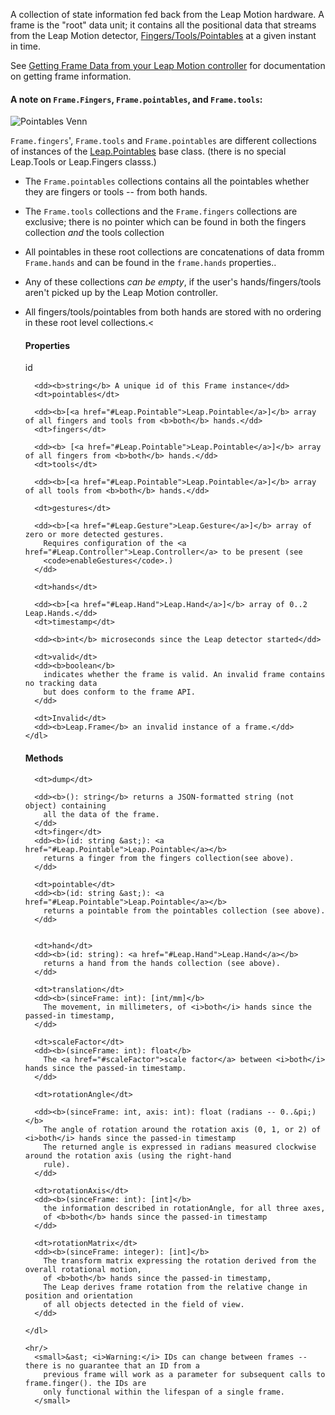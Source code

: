 A collection of state information fed back from the Leap Motion hardware. A frame is the "root" data unit;
it contains all the positional data that streams from the Leap Motion detector,
[Fingers/Tools/Pointables](#pointables) at a given instant in time.

See [Getting Frame Data from your Leap Motion controller](#getting_data) for documentation on getting frame information.

#### A note on `Frame.Fingers`, `Frame.pointables`, and `Frame.tools`:

![Pointables Venn](/images/pointables/pointables.png)

`Frame.fingers`', `Frame.tools` and  `Frame.pointables` are different collections of  instances of
the [Leap.Pointables](#Leap.Pointables) base class. (there is no special Leap.Tools or Leap.Fingers classs.)
* The `Frame.pointables` collections contains all the pointables whether they are fingers or tools -- from both hands.
* The `Frame.tools` collections and the `Frame.fingers` collections are exclusive; there is no pointer which can be
  found in both the fingers collection <i>and</i> the tools collection
* All pointables in these root collections are concatenations of data fromm `Frame.hands` and can be found in the `frame.hands` properties..</li>
* Any of these collections *can be empty*, if the user's hands/fingers/tools aren't picked up by the Leap Motion controller.
* All fingers/tools/pointables from both hands are stored with no ordering in these root level collections.<

  <div class="row-fluid">

    <div class="span6">
      <h4>Properties</h4>
      <dl class="dl-horizontal">
        <dt>id</dt>

        <dd><b>string</b> A unique id of this Frame instance</dd>
        <dt>pointables</dt>

        <dd><b>[<a href="#Leap.Pointable">Leap.Pointable</a>]</b> array of all fingers and tools from <b>both</b> hands.</dd>
        <dt>fingers</dt>

        <dd><b> [<a href="#Leap.Pointable">Leap.Pointable</a>]</b> array of all fingers from <b>both</b> hands.</dd>
        <dt>tools</dt>

        <dd><b>[<a href="#Leap.Pointable">Leap.Pointable</a>]</b> array of all tools from <b>both</b> hands.</dd>

        <dt>gestures</dt>

        <dd><b>[<a href="#Leap.Gesture">Leap.Gesture</a>]</b> array of zero or more detected gestures.
          Requires configuration of the <a href="#Leap.Controller">Leap.Controller</a> to be present (see
          <code>enableGestures</code>.)
        </dd>

        <dt>hands</dt>

        <dd><b>[<a href="#Leap.Hand">Leap.Hand</a>]</b> array of 0..2 Leap.Hands.</dd>
        <dt>timestamp</dt>

        <dd><b>int</b> microseconds since the Leap detector started</dd>

        <dt>valid</dt>
        <dd><b>boolean</b>
          indicates whether the frame is valid. An invalid frame contains no tracking data
          but does conform to the frame API.
        </dd>

        <dt>Invalid</dt>
        <dd><b>Leap.Frame</b> an invalid instance of a frame.</dd>
      </dl>
    </div>
    <div class="span6">
      <h4>Methods</h4>
      <dl class="dl-horizontal">

        <dt>dump</dt>

        <dd><b>(): string</b> returns a JSON-formatted string (not object) containing
          all the data of the frame.
        </dd>
        <dt>finger</dt>
        <dd><b>(id: string &ast;): <a href="#Leap.Pointable">Leap.Pointable</a></b>
          returns a finger from the fingers collection(see above).
        </dd>

        <dt>pointable</dt>
        <dd><b>(id: string &ast;): <a href="#Leap.Pointable">Leap.Pointable</a></b>
          returns a pointable from the pointables collection (see above).
        </dd>


        <dt>hand</dt>
        <dd><b>(id: string): <a href="#Leap.Hand">Leap.Hand</a></b>
          returns a hand from the hands collection (see above).
        </dd>

        <dt>translation</dt>
        <dd><b>(sinceFrame: int): [int/mm]</b>
          The movement, in millimeters, of <i>both</i> hands since the passed-in timestamp,
        </dd>

        <dt>scaleFactor</dt>
        <dd><b>(sinceFrame: int): float</b>
          The <a href="#scaleFactor">scale factor</a> between <i>both</i> hands since the passed-in timestamp.
        </dd>

        <dt>rotationAngle</dt>

        <dd><b>(sinceFrame: int, axis: int): float (radians -- 0..&pi;)</b>
          The angle of rotation around the rotation axis (0, 1, or 2) of <i>both</i> hands since the passed-in timestamp
          The returned angle is expressed in radians measured clockwise around the rotation axis (using the right-hand
          rule).
        </dd>

        <dt>rotationAxis</dt>
        <dd><b>(sinceFrame: int): [int]</b>
          the information described in rotationAngle, for all three axes,
          of <b>both</b> hands since the passed-in timestamp
        </dd>

        <dt>rotationMatrix</dt>
        <dd><b>(sinceFrame: integer): [int]</b>
          The transform matrix expressing the rotation derived from the overall rotational motion,
          of <b>both</b> hands since the passed-in timestamp,
          The Leap derives frame rotation from the relative change in position and orientation
          of all objects detected in the field of view.
        </dd>

      </dl>

      <hr/>
        <small>&ast; <i>Warning:</i> IDs can change between frames -- there is no guarantee that an ID from a
          previous frame will work as a parameter for subsequent calls to frame.finger(). the IDs are
          only functional within the lifespan of a single frame.
        </small>
    </div>
  </div>
</article>
